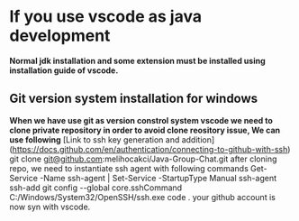 # If you use vscode as java development
**Normal jdk installation and some extension must be installed using installation guide of vscode.**

## Git version system installation for windows
**When we have use git as version constrol system vscode we need to clone private repository in order to avoid clone reository issue, We can use following**
[Link to ssh key generation and addition] (https://docs.github.com/en/authentication/connecting-to-github-with-ssh)
    git clone git@github.com:melihocakci/Java-Group-Chat.git
after cloning repo, we need to instantiate ssh agent with following commands
    Get-Service -Name ssh-agent | Set-Service -StartupType Manual
    ssh-agent
    ssh-add
    git config --global core.sshCommand C:/Windows/System32/OpenSSH/ssh.exe
    code .
your github account is now syn with vscode.
